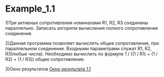 # Example_1.1
1)Три активных сопротивления номиналами R1, R2, R3 соединены параллельно. 
Записать алгоритм вычисления полного сопротивления соединения.

2)Данная программа позволяет вычислять общее сопротивление, при параллельном соединение.
Входными параметрами служат R1, R2, R3(любые числа). Необходимо вычислить по формуле
1 / ((1 / R1) + (1 / R2) + (1 / R3)) общее сопротивление.

3)Окно результатов
[Окно результата 1.1](http://vk.com/photo245301573_373089174 "Окно результата 1.1")
